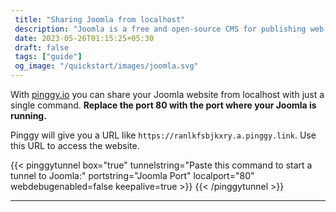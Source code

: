 ```yaml
---
 title: "Sharing Joomla from localhost" 
 description: "Joomla is a free and open-source CMS for publishing web content on websites."
 date: 2023-05-26T01:15:25+05:30 
 draft: false 
 tags: ["guide"]
 og_image: "/quickstart/images/joomla.svg"
---
```


With [pinggy.io](https://pinggy.io) you can share your Joomla website from localhost with just a single command. **Replace the port 80 with the port where your Joomla is running.**

Pinggy will give you a URL like `https://ranlkfsbjkxry.a.pinggy.link`. Use this URL to access the website.

{{< pinggytunnel box="true" tunnelstring="Paste this command to start a tunnel to Joomla:" portstring="Joomla Port" localport="80" webdebugenabled=false keepalive=true >}}
{{< /pinggytunnel >}}

<hr>
